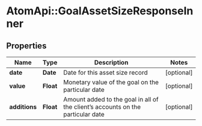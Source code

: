 # AtomApi::GoalAssetSizeResponseInner

## Properties
Name | Type | Description | Notes
------------ | ------------- | ------------- | -------------
**date** | **Date** | Date for this asset size record | [optional] 
**value** | **Float** | Monetary value of the goal on the particular date | [optional] 
**additions** | **Float** | Amount added to the goal in all of the client’s accounts on the particular date | [optional] 


